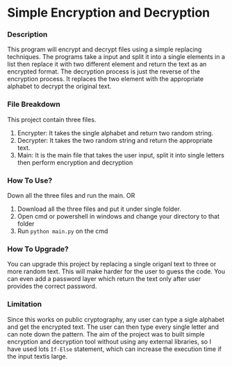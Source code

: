 # Simple Encryption and Decryption

### Description
This program will encrypt and decrypt files using a simple replacing techniques. The programs take a input and split it into a single elements in a list then replace it with two different element and return the text as an encrypted format. The decryption process is just the reverse of the encryption process. It replaces the two element with the appropriate alphabet to decrypt the original text.

### File Breakdown
This project contain three files.
1. Encrypter: It takes the single alphabet and return two random string.
2. Decrypter: It takes the two random string and return the appropriate text.
3. Main: It is the main file that takes the user input, split it into single letters then perform encryption and decryption

### How To Use?
Down all the three files and run the main. OR
1. Download all the three files and put it under single folder.
2. Open cmd or powershell in windows and change your directory to that folder
3. Run `python main.py` on the cmd

### How To Upgrade?
You can upgrade this project by replacing a single origanl text to three or more random text. This will make harder for the user to guess the code. You can even add a password layer which return the text only after user provides the correct password.

### Limitation
Since this works on public cryptography, any user can type a sigle alphabet and get the encrypted text. The user can then type every single letter and can note down the pattern.
The aim of the project was to built simple encryption and decryption tool without using any external libraries, so I have used lots `If-Else` statement, which can increase the execution time if the input textis large.
